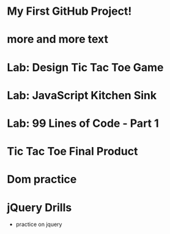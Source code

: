 # My First GitHub Project!
# more and more text
# Lab: Design Tic Tac Toe Game
# Lab: JavaScript Kitchen Sink
# Lab: 99 Lines of Code - Part 1
# Tic Tac Toe Final Product
# Dom practice
# jQuery Drills
* practice on jquery
